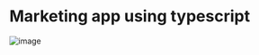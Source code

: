 # Marketing app using typescript

![image](https://user-images.githubusercontent.com/42729832/212642230-f42fcf6e-38e0-4333-aecc-a9165d17ad91.png)
